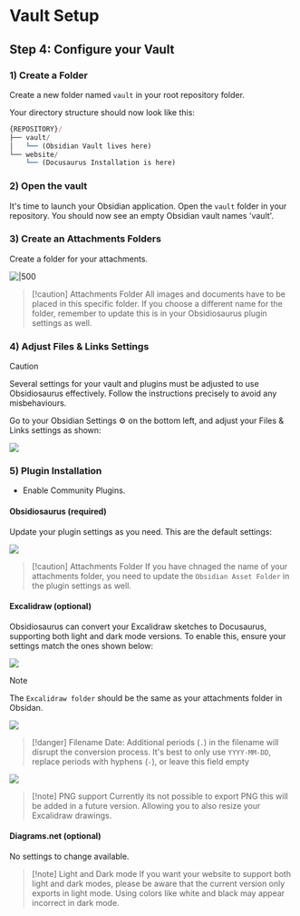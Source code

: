 # Vault Setup

## Step 4: Configure your Vault

### 1) Create a Folder

Create a new folder named `vault` in your root repository folder.

Your directory structure should now look like this:
```js
{REPOSITORY}/
├── vault/
│   └── (Obsidian Vault lives here)
└── website/
    └── (Docusaurus Installation is here)
```

### 2) Open the vault 

It's time to launch your Obsidian application. Open the `vault` folder in your repository. 
You should now see an empty Obsidian vault names 'vault'.

### 3) Create an Attachments Folders

Create a folder for your attachments.

![|500](assets/obsidian_create_attachment_folder.png)

>[!caution] Attachments Folder
>All images and documents have to be placed in this specific folder. If you choose a different name for the folder, remember to update this is in your Obsidiosaurus plugin settings as well.

###  4) Adjust Files & Links Settings

>[!caution]
>Several settings for your vault and plugins must be adjusted to use Obsidiosaurus effectively.
>Follow the instructions precisely to avoid any misbehaviours. 

Go to your Obsidian Settings ⚙️ on the bottom left, and adjust your Files & Links settings as shown:

![](assets/obisidan_settings_files_and_links.png)

### 5) Plugin Installation

- Enable Community Plugins.

#### Obsidiosaurus (required)

Update your plugin settings as you need.
This are the default settings:

![](assets/obsidiosaurus_plugin_settings.png)
>[!caution] Attachments Folder
>If you have chnaged the name of your attachments folder, you need to update the `Obsidian Asset Folder` in the plugin settings as well.


#### Excalidraw (optional)

Obsidiosaurus can convert your Excalidraw sketches to Docusaurus, supporting both light and dark mode versions. To enable this, ensure your settings match the ones shown below:

![](assets/excalidraw_plugin_settings_folders.png)
>[!note]
> The `Excalidraw folder` should be the same as your attachments folder in Obsidan.

![](assets/excalidraw_plugin_settings_filename.png)

>[!danger] Filename Date: 
>Additional periods (`.`) in the filename will disrupt the conversion process. It's best to only use 
>`YYYY-MM-DD`, replace periods with hyphens (`-`), or leave this field empty

![](assets/excalidraw_plugin_settings_export.png)

>[!note] PNG support
>Currently its not possible to export PNG this will be added in a future version.
>Allowing you to also resize your Excalidraw drawings.

#### Diagrams.net (optional)

No settings to change available.

>[!note]  Light and Dark mode
>If you want your website to support both light and dark modes, please be aware that the
>current version only exports in light mode. Using colors like white and black may appear
>incorrect in dark mode.



